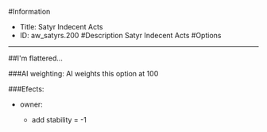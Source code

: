 #Information
 - Title: Satyr Indecent Acts
 - ID: aw_satyrs.200
#Description
Satyr Indecent Acts
#Options

___
##I'm flattered...

###AI weighting:
AI weights this option at 100


###Efects:<ul><li>owner:</li><ul><li>add stability = -1</li></ul></ul>
